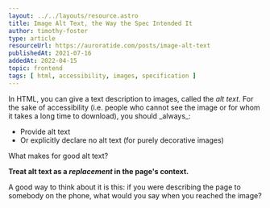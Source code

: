 ```yaml
---
layout: ../../layouts/resource.astro
title: Image Alt Text, the Way the Spec Intended It
author: timothy-foster
type: article
resourceUrl: https://auroratide.com/posts/image-alt-text
publishedAt: 2021-07-16
addedAt: 2022-04-15
topic: frontend
tags: [ html, accessibility, images, specification ]
---
```


<p>In HTML, you can give a text description to images, called the <dfn>alt text</dfn>. For the sake of accessibility (i.e. people who cannot see the image or for whom it takes a long time to download), you should _always_:</p>

* Provide alt text
* Or explicitly declare no alt text (for purely decorative images)

What makes for good alt text?

**Treat alt text as a _replacement_ in the page's context.**

A good way to think about it is this: if you were describing the page to somebody on the phone, what would you say when you reached the image?
